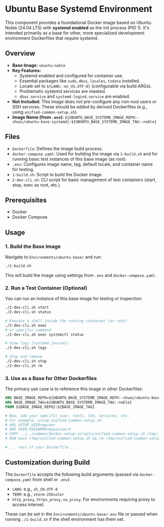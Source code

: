 # Ubuntu Base Systemd Environment

This component provides a foundational Docker image based on Ubuntu Noble (24.04 LTS) with **systemd enabled** as the init process (PID 1). It's intended primarily as a base for other, more specialized development environment Dockerfiles that require systemd.

## Overview

-   **Base Image:** `ubuntu:noble`
-   **Key Features:**
    -   Systemd enabled and configured for container use.
    -   Essential packages like `sudo`, `dbus`, `locales`, `tzdata` installed.
    -   Locale set to `${LANG:-en_US.UTF-8}` (configurable via build ARGs).
    -   Problematic systemd services are masked.
    -   `dbus.service` and `systemd-logind.service` are enabled.
-   **Not Included:** This image does *not* pre-configure any non-root users or SSH services. These should be added by derived Dockerfiles (e.g., using `unified-common-setup.sh`).
-   **Image Name (from `.env`):** `${UBUNTU_BASE_SYSTEMD_IMAGE_REPO:-shuai/ubuntu-base-systemd}:${UBUNTU_BASE_SYSTEMD_IMAGE_TAG:-noble}`

## Files

-   `Dockerfile`: Defines the image build process.
-   `docker-compose.yaml`: Used for building the image via `1-build.sh` and for running basic test instances of this base image (as root).
-   `.env`: Configures image name, tag, default locale, and container name for testing.
-   `1-build.sh`: Script to build the Docker image.
-   `2-dev-cli.sh`: CLI script for basic management of test containers (start, stop, exec as root, etc.).

## Prerequisites

-   Docker
-   Docker Compose

## Usage

### 1. Build the Base Image

Navigate to `Environments/ubuntu-base/` and run:

```bash
./1-build.sh
```
This will build the image using settings from `.env` and `docker-compose.yaml`.

### 2. Run a Test Container (Optional)

You can run an instance of this base image for testing or inspection:

```bash
./2-dev-cli.sh start
./2-dev-cli.sh status

# Execute a shell inside the running container (as root)
./2-dev-cli.sh exec
# or specific command
./2-dev-cli.sh exec systemctl status

# View logs (systemd journal)
./2-dev-cli.sh logs

# Stop and remove
./2-dev-cli.sh stop
./2-dev-cli.sh rm
```

### 3. Use as a Base for Other Dockerfiles

The primary use case is to reference this image in other Dockerfiles:

```dockerfile
ARG BASE_IMAGE_REPO=${UBUNTU_BASE_SYSTEMD_IMAGE_REPO:-shuai/ubuntu-base-systemd}
ARG BASE_IMAGE_TAG=${UBUNTU_BASE_SYSTEMD_IMAGE_TAG:-noble}
FROM ${BASE_IMAGE_REPO}:${BASE_IMAGE_TAG}

# Now, add your specific user, tools, SSH, services, etc.
# For example, using unified-common-setup.sh:
# ARG SETUP_USER=myuser
# ARG USER_PASSWORD=mypassword
# COPY ../../common/docker-setup-scripts/unified-common-setup.sh /tmp/
# RUN bash /tmp/unified-common-setup.sh && rm /tmp/unified-common-setup.sh

# ... rest of your Dockerfile ...
```

## Customization during Build

The `Dockerfile` accepts the following build arguments (passed via `docker-compose.yaml` from shell or `.env`):
-   `LANG`: e.g., `zh_CN.UTF-8`
-   `TERM`: e.g., `xterm-256color`
-   `http_proxy`, `https_proxy`, `no_proxy`: For environments requiring proxy to access internet.

These can be set in the `Environments/ubuntu-base/.env` file or passed when running `./1-build.sh` if the shell environment has them set. 
